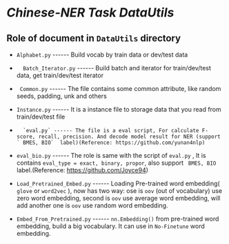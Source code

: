 # ***Chinese-NER Task DataUtils*** #


## Role of document in `DataUtils` directory ##

-  	`Alphabet.py`  ------ Build vocab by train data or dev/test data

-	`  Batch_Iterator.py` ------ Build batch and iterator for train/dev/test data, get train/dev/test iterator

-	` Common.py` ------ The file contains some common attribute, like random seeds, padding, unk and others

-  	`Instance.py` ------ It is a instance file to storage data that you read from train/dev/test file

-     	`eval.py` ------ The file is a eval script, For calculate F-score, recall, precision. And decode model result for NER (support ` BMES, BIO`  label)(Reference: https://github.com/yunan4nlp)

-  	`eval_bio.py` ------ The role is same with the script of  `eval.py` ,  It is contains `eval_type = exact, binary, propor`, also support ` BMES, BIO`  label.(Reference: https://github.com/Joyce94)

-  	`Load_Pretrained_Embed.py`  ------ Loading Pre-trained word embedding( `glove` or `word2vec` ), now has two way: ose is `oov` (out of vocabulary) use zero word embedding, second is `oov` use average word embedding, will add another one is `oov` use random word embedding.

-  	`Embed_From_Pretrained.py` ------ `nn.Embedding()` from pre-trained word embedding, build a big vocabulary. It can use in `No-Finetune` word embedding.
